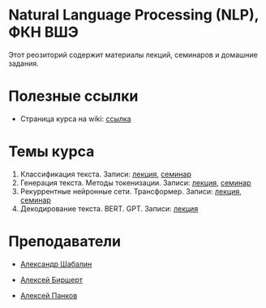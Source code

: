 # Natural Language Processing (NLP), ФКН ВШЭ

Этот реозиторий содержит материалы лекций, семинаров и домашние задания.

# Полезные ссылки

* Страница курса на wiki: [ссылка](http://wiki.cs.hse.ru/Глубинное_обучение_для_текстовых_данных_24/25)

# Темы курса

1. Классификация текста. Записи: [лекция](https://disk.yandex.ru/i/VZBjWbskRzyDWg), [семинар](https://disk.yandex.ru/i/NeZPJoCaLyfXTQ)
2. Генерация текста. Методы токенизации. Записи: [лекция](https://disk.yandex.ru/i/QFKbGoLQaPgdQQ), [семинар](https://disk.yandex.ru/i/FFTIFnsKRk9mnw)
3. Рекуррентные нейронные сети. Трансформер. Записи: [лекция](https://disk.yandex.ru/i/EwiRHrE5k2tKKw), [семинар](https://disk.yandex.ru/i/k6GLXCDISAPWyA)
4. Декодирование текста. BERT. GPT. Записи: [лекция](https://disk.yandex.ru/d/UzOvSJo3wzwRfg)

# Преподаватели

* [Александр Шабалин](https://t.me/amshabalin)

* [Алексей Биршерт](https://t.me/Birshert)

* [Алексей Панков](https://t.me/leksious)
